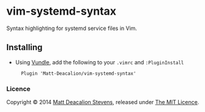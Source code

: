 vim-systemd-syntax
==================

Syntax highlighting for systemd service files in Vim.


Installing
----------

* Using [Vundle](https://github.com/gmarik/vundle), add the following to your `.vimrc` and
  `:PluginInstall`

        Plugin 'Matt-Deacalion/vim-systemd-syntax'

### Licence
Copyright © 2014 [Matt Deacalion Stevens](http://dirtymonkey.co.uk), released under [The MIT Licence](http://deacalion.mit-license.org/).
